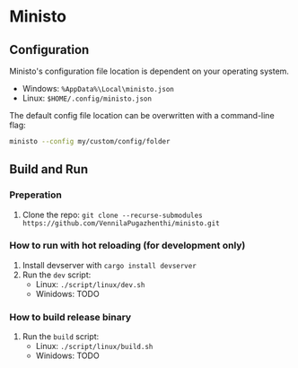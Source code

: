 # Ministo

## Configuration
Ministo's configuration file location is dependent on your operating system.
* Windows: `%AppData%\Local\ministo.json`
* Linux: `$HOME/.config/ministo.json`

The default config file location can be overwritten with a command-line flag:
```bash
ministo --config my/custom/config/folder
```

## Build and Run

### Preperation
1. Clone the repo: `git clone --recurse-submodules 
  https://github.com/VennilaPugazhenthi/ministo.git`

### How to run with hot reloading (for development only)
1. Install devserver with `cargo install devserver`
2. Run the `dev` script:
    * Linux: `./script/linux/dev.sh`
    * Winidows: TODO

### How to build release binary
1. Run the `build` script:
    * Linux: `./script/linux/build.sh`
    * Winidows: TODO